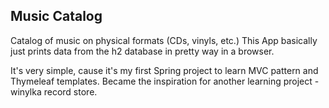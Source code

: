 ## Music Catalog
Catalog of music on physical formats (CDs, vinyls, etc.) This App basically just prints data from the h2 database in pretty way in a browser.

It's very simple, cause it's my first Spring project to learn MVC pattern and Thymeleaf templates. Became the inspiration for another learning project - winylka record store.
